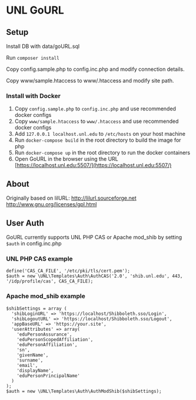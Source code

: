 # UNL GoURL

## Setup

Install DB with data/goURL.sql

Run `composer install`

Copy config.sample.php to config.inc.php and modify connection details.

Copy www/sample.htaccess to www/.htaccess and modify site path.

### Install with Docker

1. Copy `config.sample.php` to `config.inc.php` and use recommended docker configs
2. Copy `www/sample.htaccess` to `www/.htaccess` and use recommended docker configs
3. Add `127.0.0.1 localhost.unl.edu` to `/etc/hosts` on your host machine
4. Run `docker-compose build` in the root directory to build the image for php
6. Run `docker-compose up` in the root directory to run the docker containers
7. Open GoURL in the browser using the URL [https://localhost.unl.edu:5507/](https://localhost.unl.edu:5507/)

## About

Originally based on lilURL: http://lilurl.sourceforge.net
http://www.gnu.org/licenses/gpl.html

## User Auth
GoURL currently supports UNL PHP CAS or Apache mod_shib by setting `$auth` in config.inc.php

### UNL PHP CAS example
```
define('CAS_CA_FILE', '/etc/pki/tls/cert.pem');
$auth = new \UNL\Templates\Auth\AuthCAS('2.0', 'shib.unl.edu', 443, '/idp/profile/cas', CAS_CA_FILE);
```
### Apache mod_shib example
```
$shibSettings = array (
  'shibLoginURL' => 'https://localhost/Shibboleth.sso/Login',
  'shibLogoutURL' => 'https://localhost/Shibboleth.sso/Logout',
  'appBaseURL' => 'https://your.site',
  'userAttributes' => array(
    'eduPersonAssurance',
    'eduPersonScopedAffiliation',
    'eduPersonAffiliation',
    'sn',
    'givenName',
    'surname',
    'email',
    'displayName',
    'eduPersonPrincipalName'
  )
);
$auth = new \UNL\Templates\Auth\AuthModShib($shibSettings);
```

